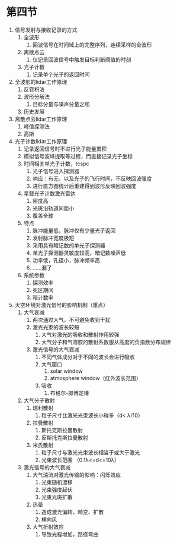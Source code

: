 # 第四节

1. 信号发射与接收记录的方式
   1. 全波形
      1. 回波信号在时间域上的完整序列，连续采样的全波形
   2. 离散点云
      1. 仅记录回波信号中触发目标判断阈值的时刻
   3. 光子计数
      1. 记录单个光子的返回时间
2. 全波形的lidar工作原理
   1. 反卷积法
   2. 波形分解法
      1. 目标分量与噪声分量之和
   3. 历史发展
3. 离散点云lidar工作原理
   1. 峰值探测法
   2. 高斯
4. 光子计数lidar工作原理
   1. 记录返回信号时不进行光子能量累积
   2. 模拟信号波峰提取等过程，而直接记录光子坐标
   3. 时间相关单光子计数，tcspc
      1. 光子信号进入探测器
      2. 响应：有无，以及光子的飞行时间，不反映回波强度
      3. 进行直方图统计后重建得到波形反映回波强度
   4. 星载光子计数激光雷达
      1. 密度高
      2. 光斑沿轨道间距小
      3. 覆盖全球
   5. 特点
      1. 脉冲能量低，脉冲仅有少量光子返回
      2. 发射脉冲宽度极短
      3. 采用具有暗记数的单光子探测器
      4. 单光子探测器灵敏度较高，暗记数噪声低
      5. 功率低，孔径小，脉冲频率高
      6. ......漏了
   6. 系统参数
      1. 探测效率
      2. 死区期间
      3. 暗计数率
5. 天空环境对激光信号的影响机制（重点）
   1. 大气衰减
      1. 两次通过大气，不可避免收到干扰
      2. 激光光束的波长较短
         1. 大气对激光的吸收和散射作用较强
         2. 大气分子和气溶胶的散射系数服从高度的负指数分布规律
      3. 激光信号的大气衰减
         1. 不同气体成分对于不同的波长会进行吸收
         2. 大气窗口
            1. solar window
            2. atmosphere window（红外波长范围）
         3. 吸收
            1. 布格尔-郎博定律
   2. 大气分子散射
      1. 瑞利散射
         1. 粒子尺寸比激光光束波长小得多（d< λ/10）
      2. 拉曼散射
         1. 斯托克斯拉曼散射
         2. 反斯托克斯拉曼散射
      3. 米氏散射
         1. 粒子尺寸与激光光束波长相当于或大于激光
         2. 光束波长范围 （0.1λ<=d<=10λ）
   3. 激光信号的大气衰减
      1. 大气湍流对激光传输的影响：闪烁效应
         1. 光束随机漂移
         2. 光束强度起伏
         3. 光束光斑扩散
      2. 热晕
         1. 造成激光偏转，畸变、扩散
         2. 横向风
      3. 大气折射效应
         1. 导致光程增加，路径弯曲
